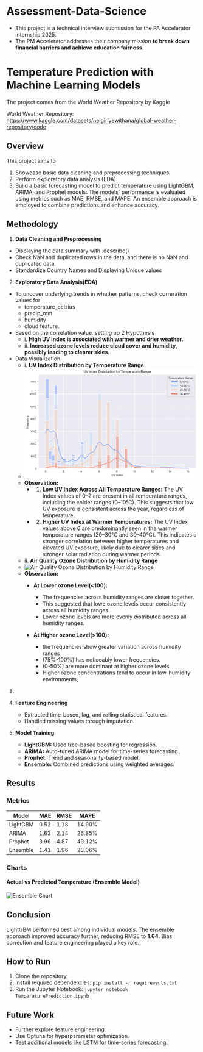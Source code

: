 # Assessment-Data-Science
- This project is a technical interview submission for the PA Accelerator internship 2025. 
- The PM Accelerator addresses their company mission **to break down financial barriers and achieve education fairness.**

# Temperature Prediction with Machine Learning Models
The project comes from the World Weather Repository by Kaggle

World Weather Repository:
https://www.kaggle.com/datasets/nelgiriyewithana/global-weather-repository/code


## Overview
This project aims to 
1. Showcase basic data cleaning and preprocessing techniques. 
2. Perform exploratory data analysis (EDA).
3. Build a basic forecasting model to predict temperature using LightGBM, ARIMA, and Prophet models. The models' performance is evaluated using metrics such as MAE, RMSE, and MAPE. An ensemble approach is employed to combine predictions and enhance accuracy.

## Methodology
1. **Data Cleaning and Preprocessing**
- Displaying the data summary with .describe()
- Check NaN and duplicated rows in the data, and there is no NaN and duplicated data.
- Standardize Country Names and Displaying Unique values

2. **Exploratory Data Analysis(EDA)**
- To uncover underlying trends in whether patterns, check correration values for
  - temperature_celsius
  - precip_mm
  - humidity
  - cloud feature.
- Based on the correlation value, setting up 2 Hypothesis 
  - i. **High UV index is associated with warmer and drier weather.**
  - ii. **Increased ozone levels reduce cloud cover and humidity, possibly leading to clearer skies.**
- Data Visualization
  - i. **UV Index Distribution by Temperature Range**
  - ![UV Index Distribution by Temperature Range](images/UV_index_distribution_by_temperature_Range.png)
  - **Observation:**
    - 1. **Low UV Index Across All Temperature Ranges:**
        The UV Index values of 0–2 are present in all temperature ranges, including the colder ranges (0–10°C). This suggests that low UV exposure is consistent across the year, regardless of temperature.
    - 2. **Higher UV Index at Warmer Temperatures:**
        The UV Index values above 6 are predominantly seen in the warmer temperature ranges (20–30°C and 30–40°C). This indicates a stronger correlation between higher temperatures and elevated UV exposure, likely due to clearer skies and stronger solar radiation during warmer periods.
  - ii. **Air Quality Ozone Distribution by Humidity Range**
  - ![Air Quality Ozone Distribution by Humidity Range](images/) 
  - **Observation:**
    - **At Lower ozone Level(<100):**
      - The frequencies across humidity ranges are closer together.
      - This suggested that lowe ozone levels occur consistently across all humidity ranges.
      - Lower ozone levels are more evenly distributed across all humidity ranges.
  
    - **At Higher ozone Level(>100):**
      - the frequencies show greater variation across humidity ranges
      - (75%-100%) has noticeably lower frequencies.
      - (0-50%) are more dominant at higher ozone levels.
      - Higher ozone concentrations tend to occur in low-humidity environments,

3. 
4. **Feature Engineering**
    - Extracted time-based, lag, and rolling statistical features.
    - Handled missing values through imputation.

4. **Model Training**
    - **LightGBM:** Used tree-based boosting for regression.
    - **ARIMA:** Auto-tuned ARIMA model for time-series forecasting.
    - **Prophet:** Trend and seasonality-based model.
    - **Ensemble:** Combined predictions using weighted averages.

## Results
### Metrics
| Model    | MAE  | RMSE | MAPE   |
|----------|------|------|--------|
| LightGBM | 0.52 | 1.18 | 14.90% |
| ARIMA    | 1.63 | 2.14 | 26.85% |
| Prophet  | 3.96 | 4.87 | 49.12% |
| Ensemble | 1.41 | 1.96 | 23.06% |

### Charts
#### Actual vs Predicted Temperature (Ensemble Model)
![Ensemble Chart](images/ensemble_chart.png)

## Conclusion
LightGBM performed best among individual models. The ensemble approach improved accuracy further, reducing RMSE to **1.64**. Bias correction and feature engineering played a key role.

## How to Run
1. Clone the repository.
2. Install required dependencies: `pip install -r requirements.txt`
3. Run the Jupyter Notebook: `jupyter notebook TemperaturePrediction.ipynb`

## Future Work
- Further explore feature engineering.
- Use Optuna for hyperparameter optimization.
- Test additional models like LSTM for time-series forecasting.
